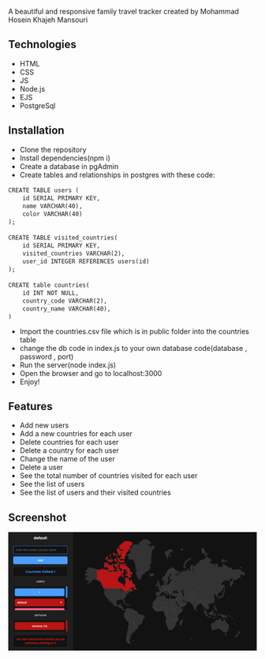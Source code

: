 A beautiful and responsive family travel tracker created by Mohammad Hosein Khajeh Mansouri

## Technologies

- HTML
- CSS
- JS
- Node.js
- EJS
- PostgreSql

## Installation

- Clone the repository
- Install dependencies(npm i)
- Create a database in pgAdmin
- Create tables and relationships in postgres with these code:
```
CREATE TABLE users (
    id SERIAL PRIMARY KEY,
    name VARCHAR(40),
    color VARCHAR(40)
);

CREATE TABLE visited_countries(
    id SERIAL PRIMARY KEY,
    visited_countries VARCHAR(2),
    user_id INTEGER REFERENCES users(id)
);

CREATE table countries(
    id INT NOT NULL,
    country_code VARCHAR(2),
    country_name VARCHAR(40),
)
```
- Import the countries.csv file which is in public folder into the countries table
- change the db code in index.js to your own database code(database , password , port)
- Run the server(node index.js)
- Open the browser and go to localhost:3000
- Enjoy!

## Features

- Add new users
- Add a new countries for each user 
- Delete countries for each user
- Delete a country for each user 
- Change the name of the user
- Delete a user
- See the total number of countries visited for each user
- See the list of users
- See the list of users and their visited countries

## Screenshot

![Screenshot](./public/screenshot/image.png)
